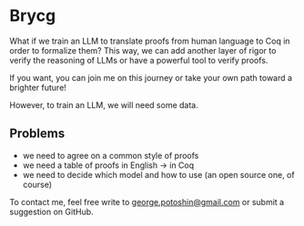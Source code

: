# Brycg

What if we train an LLM to translate proofs from human language to Coq in order to formalize them?
This way, we can add another layer of rigor to verify the reasoning of LLMs or have a powerful tool to verify proofs.

If you want, you can join me on this journey or take your own path toward a brighter future!

However, to train an LLM, we will need some data.

## Problems
+ we need to agree on a common style of proofs
+ we need a table of proofs in English -> in Coq
+ we need to decide which model and how to use (an open source one, of course)

To contact me, feel free write to <george.potoshin@gmail.com> or submit a suggestion
on GitHub.
